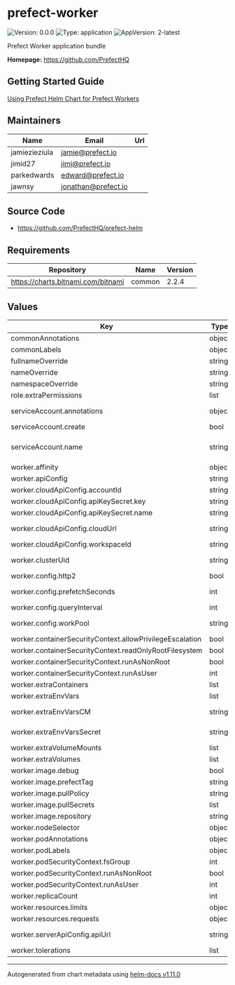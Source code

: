 # prefect-worker

![Version: 0.0.0](https://img.shields.io/badge/Version-0.0.0-informational?style=flat-square) ![Type: application](https://img.shields.io/badge/Type-application-informational?style=flat-square) ![AppVersion: 2-latest](https://img.shields.io/badge/AppVersion-2--latest-informational?style=flat-square)

Prefect Worker application bundle

**Homepage:** <https://github.com/PrefectHQ>

## Getting Started Guide

[Using Prefect Helm Chart for Prefect Workers](https://docs.prefect.io/latest/guides/deployment/helm-worker/)

## Maintainers

| Name | Email | Url |
| ---- | ------ | --- |
| jamiezieziula | <jamie@prefect.io> |  |
| jimid27 | <jimi@prefect.io> |  |
| parkedwards | <edward@prefect.io> |  |
| jawnsy | <jonathan@prefect.io> |  |

## Source Code

* <https://github.com/PrefectHQ/prefect-helm>

## Requirements

| Repository | Name | Version |
|------------|------|---------|
| https://charts.bitnami.com/bitnami | common | 2.2.4 |

## Values

| Key | Type | Default | Description |
|-----|------|---------|-------------|
| commonAnnotations | object | `{}` | annotations to add to all deployed objects |
| commonLabels | object | `{}` | labels to add to all deployed objects |
| fullnameOverride | string | `"prefect-worker"` | fully override common.names.fullname |
| nameOverride | string | `""` | partially overrides common.names.name |
| namespaceOverride | string | `""` | fully override common.names.namespace |
| role.extraPermissions | list | `[]` | array with extra permissions to add to the agent role |
| serviceAccount.annotations | object | `{}` | additional service account annotations (evaluated as a template) |
| serviceAccount.create | bool | `true` | specifies whether a ServiceAccount should be created |
| serviceAccount.name | string | `""` | the name of the ServiceAccount to use. if not set and create is true, a name is generated using the common.names.fullname template |
| worker.affinity | object | `{}` | affinity for agent pods assignment |
| worker.apiConfig | string | `"cloud"` | one of 'cloud' or 'server' |
| worker.cloudApiConfig.accountId | string | `""` | prefect account ID |
| worker.cloudApiConfig.apiKeySecret.key | string | `"key"` | prefect API secret key |
| worker.cloudApiConfig.apiKeySecret.name | string | `"prefect-api-key"` | prefect API secret name |
| worker.cloudApiConfig.cloudUrl | string | `"https://api.prefect.cloud/api"` | prefect cloud API url; the full URL is constructed as https://cloudUrl/accounts/accountId/workspaces/workspaceId |
| worker.cloudApiConfig.workspaceId | string | `""` | prefect workspace ID |
| worker.clusterUid | string | `""` | unique cluster identifier, if none is provided this value will be infered at time of helm install |
| worker.config.http2 | bool | `true` | connect using HTTP/2 if the server supports it (experimental) |
| worker.config.prefetchSeconds | int | `10` | when querying for runs, how many seconds in the future can they be scheduled |
| worker.config.queryInterval | int | `5` | how often the agent will query for runs |
| worker.config.workPool | string | `""` | name of prefect workpool the agent will poll; if workpool or workqueues is not provided, we use the default queue |
| worker.containerSecurityContext.allowPrivilegeEscalation | bool | `false` | set agent containers' security context allowPrivilegeEscalation |
| worker.containerSecurityContext.readOnlyRootFilesystem | bool | `true` | set agent containers' security context readOnlyRootFilesystem |
| worker.containerSecurityContext.runAsNonRoot | bool | `true` | set agent containers' security context runAsNonRoot |
| worker.containerSecurityContext.runAsUser | int | `1001` | set agent containers' security context runAsUser |
| worker.extraContainers | list | `[]` | additional sidecar containers |
| worker.extraEnvVars | list | `[]` | array with extra environment variables to add to agent nodes |
| worker.extraEnvVarsCM | string | `""` | name of existing ConfigMap containing extra env vars to add to agent nodes |
| worker.extraEnvVarsSecret | string | `""` | name of existing Secret containing extra env vars to add to agent nodes |
| worker.extraVolumeMounts | list | `[]` | array with extra volumeMounts for the agent pod |
| worker.extraVolumes | list | `[]` | array with extra volumes for the agent pod |
| worker.image.debug | bool | `false` | enable agent image debug mode |
| worker.image.prefectTag | string | `"2-python3.11-kubernetes"` | prefect image tag (immutable tags are recommended) |
| worker.image.pullPolicy | string | `"IfNotPresent"` | agent image pull policy |
| worker.image.pullSecrets | list | `[]` | agent image pull secrets |
| worker.image.repository | string | `"prefecthq/prefect"` | agent image repository |
| worker.nodeSelector | object | `{}` | node labels for agent pods assignment |
| worker.podAnnotations | object | `{}` | extra annotations for agent pod |
| worker.podLabels | object | `{}` | extra labels for agent pod |
| worker.podSecurityContext.fsGroup | int | `1001` | set agent pod's security context fsGroup |
| worker.podSecurityContext.runAsNonRoot | bool | `true` | set agent pod's security context runAsNonRoot |
| worker.podSecurityContext.runAsUser | int | `1001` | set agent pod's security context runAsUser |
| worker.replicaCount | int | `1` | number of agent replicas to deploy |
| worker.resources.limits | object | `{"cpu":"1000m","memory":"1Gi"}` | the requested limits for the agent container |
| worker.resources.requests | object | `{"cpu":"100m","memory":"256Mi"}` | the requested resources for the agent container |
| worker.serverApiConfig.apiUrl | string | `"http://127.0.0.1:4200/api"` | prefect API url (PREFECT_API_URL); should be in-cluster URL if the agent is deployed in the same cluster as the API |
| worker.tolerations | list | `[]` | tolerations for agent pods assignment |

----------------------------------------------
Autogenerated from chart metadata using [helm-docs v1.11.0](https://github.com/norwoodj/helm-docs/releases/v1.11.0)
